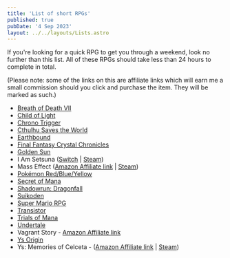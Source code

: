 ```yaml
---
title: 'List of short RPGs'
published: true
pubDate: '4 Sep 2023'
layout: ../../layouts/Lists.astro
---
```


If you're looking for a quick RPG to get you through a weekend, look no further than this list. All of these RPGs should take less than 24 hours to complete in total.

(Please note: some of the links on this are affiliate links which will earn me a small commission should you click and purchase the item. They will be marked as such.)

* [Breath of Death VII](https://store.steampowered.com/app/107300/Breath_of_Death_VII/)
* [Child of Light](https://store.steampowered.com/app/256290/Child_of_Light/)
* [Chrono Trigger](https://store.steampowered.com/app/613830/CHRONO_TRIGGER/)
* [Cthulhu Saves the World](https://store.steampowered.com/app/107310/Cthulhu_Saves_the_World/)
* [Earthbound](https://www.youtube.com/watch?v=KXQqhRETBeE)
* [Final Fantasy Crystal Chronicles](https://ffcrystalchronicles.square-enix-games.com/en-gb)
* [Golden Sun](https://www.nintendo.co.uk/Games/Game-Boy-Advance/Golden-Sun-866531.html)
* I Am Setsuna ([Switch](https://www.nintendo.co.uk/Games/Nintendo-Switch-download-software/I-am-Setsuna-1176688.html) | [Steam](https://store.steampowered.com/app/441830/I_am_Setsuna/))
* Mass Effect ([Amazon Affiliate link](https://www.amazon.co.uk/Mass-Effect-Value-Games-DVD/dp/B0035LBM44?crid=2MLOFPW1GLQ7G&keywords=mass+effect+1&qid=1693877157&sprefix=mass+effect+1%2Caps%2C84&sr=8-2-spons&sp_csd=d2lkZ2V0TmFtZT1zcF9hdGY&psc=1&linkCode=ll1&tag=liofast-21&linkId=0c86043e5c1911aa0f7aef45de307e4b&language=en_GB&ref_=as_li_ss_tl) | [Steam](https://store.steampowered.com/app/17460/Mass_Effect_2007/))
* [Pokémon Red/Blue/Yellow](https://www.pokemon.com/us/pokemon-video-games/pokemon-red-version-and-pokemon-blue-version/)
* [Secret of Mana](https://store.steampowered.com/app/637670/Secret_of_Mana/)
* [Shadowrun: Dragonfall](https://store.steampowered.com/app/300550/Shadowrun_Dragonfall__Directors_Cut/)
* [Suikoden](https://store.steampowered.com/app/1932640/Suikoden_III_HD_Remaster_Gate_Rune_and_Dunan_Unification_Wars/)
* [Super Mario RPG](https://www.nintendo.co.uk/Games/Nintendo-Switch-games/Super-Mario-RPG-2403952.html)
* [Transistor](https://www.gog.com/en/game/transistor)
* [Trials of Mana](https://store.steampowered.com/app/924980/Trials_of_Mana/)
* [Undertale](https://undertale.com/)
* Vagrant Story - [Amazon Affiliate link](https://www.amazon.co.uk/Crave-Entertainment-Vagrant-Story-PS/dp/B00004UDV3?&linkCode=ll1&tag=liofast-21&linkId=5e4faf9f9f166dcb358e5970a615b9ae&language=en_GB&ref_=as_li_ss_tl)
* [Ys Origin](https://www.nintendo.co.uk/Games/Nintendo-Switch-download-software/Ys-Origin-1844172.html)
* Ys: Memories of Celceta - ([Amazon Affiliate link](https://www.amazon.co.uk/Ys-Memories-of-Celceta-PS4/dp/B087ZFV9D7?th=1&linkCode=ll1&tag=liofast-21&linkId=63327287b4c6c2e2b48b0d22d759567f&language=en_GB&ref_=as_li_ss_tl) | [Steam](https://store.steampowered.com/app/587110/Ys_Memories_of_Celceta/))